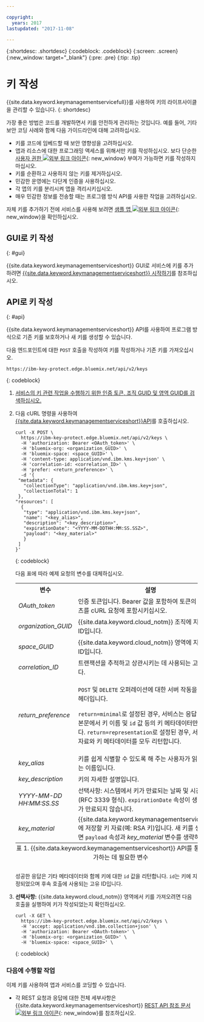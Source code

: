 ```yaml
---

copyright:
  years: 2017
lastupdated: "2017-11-08"

---
```


{:shortdesc: .shortdesc}
{:codeblock: .codeblock}
{:screen: .screen}
{:new_window: target="_blank"}
{:pre: .pre}
{:tip: .tip}

# 키 작성

{{site.data.keyword.keymanagementservicefull}}를 사용하여 키의 라이프사이클을 관리할 수 있습니다.
{: shortdesc}

가장 좋은 방법은 코드를 개발하면서 키를 안전하게 관리하는 것입니다. 예를 들어, 기타 보안 코딩 사례와 함께 다음 가이드라인에 대해 고려하십시오.

- 키를 코드에 임베드할 때 보안 영향성을 고려하십시오.
- 앱과 리소스에 대한 프로그래밍 액세스를 위해서만 키를 작성하십시오. 보다 단순한 [사용자 권한 ![외부 링크 아이콘](../../icons/launch-glyph.svg "외부 링크 아이콘")](https://console.bluemix.net/docs/admin/patterns.html#userroles){: new_window} 부여가 가능하면 키를 작성하지 마십시오.
- 키를 순환하고 사용하지 않는 키를 제거하십시오.
- 민감한 운영에는 다단계 인증을 사용하십시오.
- 각 앱의 키를 분리시켜 앱을 격리시키십시오.
- 매우 민감한 정보를 전송할 때는 프로그램 방식 API를 사용한 작업을 고려하십시오.

자체 키를 추가하기 전에 서비스를 사용해 보려면 [샘플 앱 ![외부 링크 아이콘](../../icons/launch-glyph.svg "외부 링크 아이콘")](https://github.com/IBM-Bluemix/key-protect-helloworld-python){: new_window}을 확인하십시오.

## GUI로 키 작성
{: #gui}

{{site.data.keyword.keymanagementserviceshort}} GUI로 서비스에 키를 추가하려면 [{{site.data.keyword.keymanagementserviceshort}} 시작하기](/docs/services/keymgmt/index.html#addkey)를 참조하십시오.

## API로 키 작성
{: #api}

{{site.data.keyword.keymanagementserviceshort}} API를 사용하여 프로그램 방식으로 기존 키를 보호하거나 새 키를 생성할 수 있습니다.

다음 엔드포인트에 대한 `POST` 호출을 작성하여 키를 작성하거나 기존 키를 가져오십시오.

```
https://ibm-key-protect.edge.bluemix.net/api/v2/keys
```
{: codeblock}

1. [서비스의 키 관련 작업을 수행하기 위한 인증 토큰, 조직 GUID 및 영역 GUID를 검색하십시오.](/docs/services/keymgmt/keyprotect_authentication.html)

2. 다음 cURL 명령을 사용하여 [{{site.data.keyword.keymanagementserviceshort}}API](https://console.ng.bluemix.net/apidocs/639)를 호출하십시오.

    ```cURL
    curl -X POST \
      https://ibm-key-protect.edge.bluemix.net/api/v2/keys \
      -H 'authorization: Bearer <OAuth_token>' \
      -H 'bluemix-org: <organization_GUID>' \
      -H 'bluemix-space: <space_GUID>' \
      -H 'content-type: application/vnd.ibm.kms.key+json' \
      -H 'correlation-id: <correlation_ID>' \
      -H 'prefer: <return_preference>' \
      -d '{
     "metadata": {
       "collectionType": "application/vnd.ibm.kms.key+json",
       "collectionTotal": 1
     },
    "resources": [
      {
       "type": "application/vnd.ibm.kms.key+json",
       "name": "<key_alias>",
       "description": "<key_description>",
       "expirationDate": "<YYYY-MM-DDTHH:MM:SS.SSZ>",
       "payload": "<key_material>"
       }
     ]
    }'
    ```
    {: codeblock}

    다음 표에 따라 예제 요청의 변수를 대체하십시오.
    <table>
      <tr>
        <th>변수</th>
        <th>설명</th>
      </tr>
      <tr>
        <td><em>OAuth_token</em></td>
        <td>인증 토큰입니다. Bearer 값을 포함하여 토큰의 전체 컨텐츠를 cURL 요청에 포함시키십시오.</td>
      </tr>
      <tr>
        <td><em>organization_GUID</em></td>
        <td>{{site.data.keyword.cloud_notm}} 조직에 지정된 고유 ID입니다. </td>
      </tr>
      <tr>
        <td><em>space_GUID</em></td>
        <td>{{site.data.keyword.cloud_notm}} 영역에 지정된 고유 ID입니다.</td>
      </tr>
      <tr>
        <td><em>correlation_ID</em></td>
        <td>트랜잭션을 추적하고 상관시키는 데 사용되는 고유 ID입니다.</td>
      </tr>
      <tr>
        <td><em>return_preference</em></td>
        <td><p><code>POST</code> 및 <code>DELETE</code> 오퍼레이션에 대한 서버 작동을 변경하는 헤더입니다.</p><p><code>return=minimal</code>로 설정된 경우, 서비스는 응답 엔티티-본문에서 키 이름 및 <code>id</code> 값 등의 키 메타데이터만 리턴합니다. <code>return=representation</code>로 설정된 경우, 서비스는 키 자료와 키 메타데이터를 모두 리턴합니다.</p></td>
      </tr>
      <tr>
        <td><em>key_alias</em></td>
        <td>키를 쉽게 식별할 수 있도록 해 주는 사용자가 읽을 수 있는 이름입니다.</td>
      </tr>
      <tr>
        <td><em>key_description</em></td>
        <td>키의 자세한 설명입니다.</td>
      </tr>
      <tr>
        <td><em>YYYY-MM-DD</em><br><em>HH:MM:SS.SS</em></td>
        <td>선택사항: 시스템에서 키가 만료되는 날짜 및 시간입니다(RFC 3339 형식). <code>expirationDate</code> 속성이 생략되면 키가 만료되지 않습니다. </td>
      </tr>
      <tr>
        <td><em>key_material</em></td>
        <td>{{site.data.keyword.keymanagementserviceshort}}에 저장할 키 자료(예: RSA 키)입니다. 새 키를 생성하려면 <code>payload</code> 속성과 <em>key_material</em> 변수를 생략하십시오.</td>
      </tr>
      <caption style="caption-side:bottom;">표 1. {{site.data.keyword.keymanagementserviceshort}} API를 통해 키를 추가하는 데 필요한 변수</caption>
    </table>

    성공한 응답은 기타 메타데이터와 함께 키에 대한 `id` 값을 리턴합니다. `id`는 키에 지정되었으며 후속 호출에 사용되는 고유 ID입니다.

3. **선택사항:** {{site.data.keyword.cloud_notm}} 영역에서 키를 가져오려면 다음 호출을 실행하여 키가 작성되었는지 확인하십시오. 

    ```cURL
    curl -X GET \
      https://ibm-key-protect.edge.bluemix.net/api/v2/keys \
      -H 'accept: application/vnd.ibm.collection+json' \
      -H 'authorization: Bearer <OAuth-token>' \
      -H 'bluemix-org: <organization_GUID>' \
      -H 'bluemix-space: <space_GUID>' \
    ```
    {: codeblock}

### 다음에 수행할 작업

이제 키를 사용하여 앱과 서비스를 코딩할 수 있습니다.

- 각 REST 요청과 응답에 대한 전체 세부사항은 {{site.data.keyword.keymanagementserviceshort}} [REST API 참조 문서 ![외부 링크 아이콘](../../icons/launch-glyph.svg "외부 링크 아이콘")](https://console.ng.bluemix.net/apidocs/639){: new_window}를 참조하십시오.
